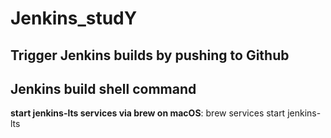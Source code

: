 # Jenkins_studY

## Trigger Jenkins builds by pushing to Github


## Jenkins build shell command

**start jenkins-lts services via brew on macOS**: brew services start jenkins-lts
